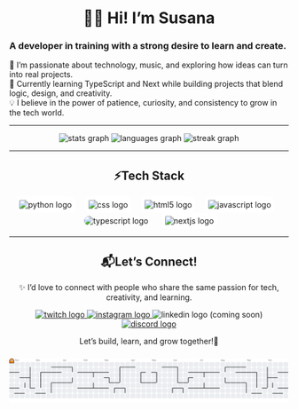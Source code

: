 <h1 align="center">👩‍💻 Hi! I’m Susana</h1>

### A developer in training with a strong desire to learn and create.  
🚀 I’m passionate about technology, music, and exploring how ideas can turn into real projects.  
🌱 Currently learning TypeScript and Next while building projects that blend logic, design, and creativity.  
💡 I believe in the power of patience, curiosity, and consistency to grow in the tech world.  

---
<div align="center">
  <img src="https://github-readme-stats.vercel.app/api?username=Susanagc99&hide_title=false&hide_rank=false&show_icons=true&include_all_commits=true&count_private=true&disable_animations=false&theme=radical&locale=en&hide_border=false" height="150" alt="stats graph"  />
  <img src="https://github-readme-stats.vercel.app/api/top-langs?username=Susanagc99&locale=en&hide_title=false&layout=compact&card_width=320&langs_count=5&theme=radical&hide_border=false" height="150" alt="languages graph"  />
  <img src="https://streak-stats.demolab.com?user=Susanagc99&locale=en&mode=daily&theme=radical&hide_border=false&border_radius=50" height="150" alt="streak graph"  />
</div>

---

<h2 align="center">⚡Tech Stack</h2>

<div align="center">
  <img src="https://cdn.jsdelivr.net/gh/devicons/devicon/icons/python/python-original.svg" 
       height="48" alt="python logo" 
       style="border-radius: 8px; background-color: #ffffff; padding: 6px;" />
  <img width="10" />
  <img src="https://cdn.jsdelivr.net/gh/devicons/devicon/icons/css3/css3-original.svg" 
       height="48" alt="css logo" 
       style="border-radius: 8px; background-color: #ffffff; padding: 6px;" />
  <img width="10" />
  <img src="https://cdn.jsdelivr.net/gh/devicons/devicon/icons/html5/html5-original.svg" 
       height="48" alt="html5 logo" 
       style="border-radius: 8px; background-color: #ffffff; padding: 6px;" />
  <img width="10" />
  <img src="https://cdn.jsdelivr.net/gh/devicons/devicon/icons/javascript/javascript-plain.svg" 
       height="48" alt="javascript logo" 
       style="border-radius: 8px; background-color: #ffffff; padding: 6px;" />
  <img width="10" />
  <img src="https://cdn.jsdelivr.net/gh/devicons/devicon/icons/typescript/typescript-original.svg" 
       height="48" alt="typescript logo" 
       style="border-radius: 20px; padding: 6px;" />
  <img width="10" />
  <img src="https://cdn.jsdelivr.net/gh/devicons/devicon/icons/nextjs/nextjs-original.svg" 
       height="48" alt="nextjs logo" 
       style="border-radius: 8px; background-color: #ffffff; padding: 6px;" />
</div>


---

<h2 align="center">📬Let’s Connect!</h2>

<p align="center">
✨ I’d love to connect with people who share the same passion for tech, creativity, and learning.  
</p>

<div align="center">
  <a href="https://www.twitch.tv/Susana_gc99" target="_blank">
    <img src="https://img.shields.io/static/v1?message=Twitch&logo=twitch&label=&color=9146FF&logoColor=white&labelColor=&style=for-the-badge" height="32" alt="twitch logo"  />
  </a>
  <a href="https://www.instagram.com/_susanagc_" target="_blank">
    <img src="https://img.shields.io/static/v1?message=Instagram&logo=instagram&label=&color=E4405F&logoColor=white&labelColor=&style=for-the-badge" height="32" alt="instagram logo"  />
  </a>
  <img src="https://img.shields.io/static/v1?message=LinkedIn&logo=linkedin&label=&color=0077B5&logoColor=white&labelColor=&style=for-the-badge" height="32" alt="linkedin logo (coming soon)"  />
  <a href="https://discord.com/sgc.04" target="_blank">
    <img src="https://img.shields.io/static/v1?message=Discord&logo=discord&label=&color=7289DA&logoColor=white&labelColor=&style=for-the-badge" height="32" alt="discord logo"  />
  </a>
</div>

<p align="center">
Let’s build, learn, and grow together!💌
</p>

###

<picture>
  <source media="(prefers-color-scheme: dark)" srcset="https://raw.githubusercontent.com/Susanagc99/Susanagc99/output/pacman-contribution-graph-dark.svg">
  <source media="(prefers-color-scheme: light)" srcset="https://raw.githubusercontent.com/Susanagc99/Susanagc99/output/pacman-contribution-graph.svg">
  <img alt="pacman contribution graph" src="https://raw.githubusercontent.com/Susanagc99/Susanagc99/output/pacman-contribution-graph.svg">
</picture>

###
